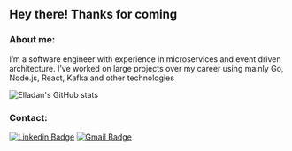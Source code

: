 ## Hey there! Thanks for coming

### About me:
 I’m a software engineer with experience in microservices and event driven
 architecture. I’ve worked on large projects over my career using mainly Go,
 Node.js, React, Kafka and other technologies
<br>

![Elladan's GitHub stats](https://github-readme-stats.vercel.app/api/top-langs/?username=ElladanTasartir&layout=donut&theme=tokyonight)

### Contact:

[![Linkedin Badge](https://img.shields.io/badge/-ErickMalta-blue?style=flat-square&logo=Linkedin&logoColor=white&link=https://www.linkedin.com/in/erick-malta/)](https://www.linkedin.com/in/erick-malta/)
[![Gmail Badge](https://img.shields.io/badge/-Gmail-c14438?style=flat-square&logo=Gmail&logoColor=white&link=mailto:erickmalta100@gmail.com)](mailto:erickmalta100@gmail.com)
